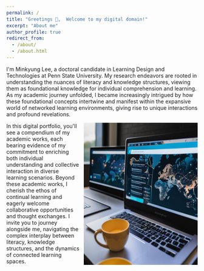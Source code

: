 ```yaml
---
permalink: /
title: "Greetings 🖖,  Welcome to my digital domain!"
excerpt: "About me"
author_profile: true
redirect_from: 
  - /about/
  - /about.html
---
```


I'm Minkyung Lee, a doctoral candidate in Learning Design and Technologies at Penn State University. My research endeavors are rooted in understanding the nuances of literacy and knowledge structures, viewing them as foundational knowledge for individual comprehension and learning. As my academic journey unfolded, I became increasingly intrigued by how these foundational concepts intertwine and manifest within the expansive world of networked learning environments, giving rise to unique interactions and profound revelations.

<img src="images/0virtualclass.png" alt="Virtual Class" style="float:right; margin-left:10px;" width="300px">In this digital portfolio, you'll see a compendium of my academic works, each bearing evidence of my commitment to enriching both individual understanding and collective interaction in diverse learning scenarios. Beyond these academic works, I cherish the ethos of continual learning and eagerly welcome collaborative opportunities and thought exchanges. I invite you to journey alongside me, navigating the complex interplay between literacy, knowledge structures, and the dynamics of connected learning spaces.

